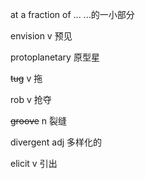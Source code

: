 at a fraction of ...		...的一小部分

envision		v		预见

protoplanetary		原型星

~~tug~~		v		拖

rob		v		抢夺

~~groove~~		n		裂缝

divergent		adj		多样化的

elicit		v		引出

